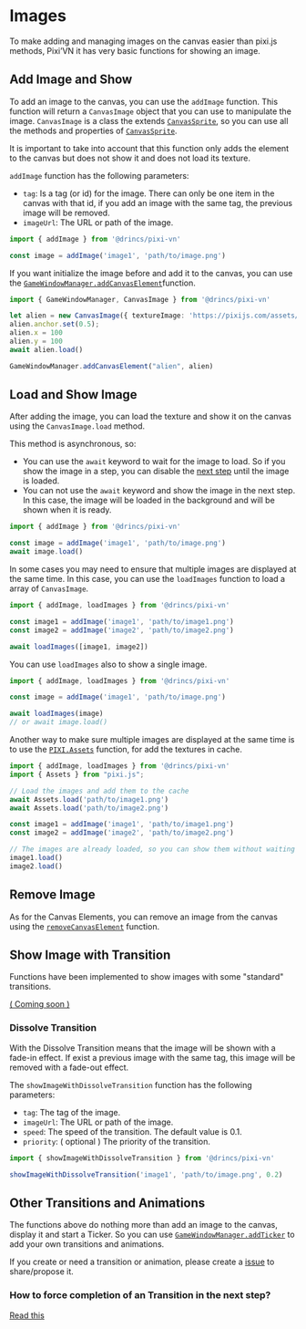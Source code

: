 # Images

To make adding and managing images on the canvas easier than pixi.js methods, Pixi’VN it has very basic functions for showing an image.

## Add Image and Show

To add an image to the canvas, you can use the `addImage` function. This function will return a `CanvasImage` object that you can use to manipulate the image. `CanvasImage` is a class the extends [`CanvasSprite`](/advanced/canvas-elements#base-elements), so you can use all the methods and properties of [`CanvasSprite`](/advanced/canvas-elements#base-elements).

It is important to take into account that this function only adds the element to the canvas but does not show it and does not load its texture.

`addImage` function has the following parameters:

* `tag`: Is a tag (or id) for the image. There can only be one item in the canvas with that id, if you add an image with the same tag, the previous image will be removed.
* `imageUrl`: The URL or path of the image.

```typescript
import { addImage } from '@drincs/pixi-vn'

const image = addImage('image1', 'path/to/image.png')
```

If you want initialize the image before and add it to the canvas, you can use the [`GameWindowManager.addCanvasElement`](/advanced/canvas-elements#add-canvas-elements)function.

```typescript
import { GameWindowManager, CanvasImage } from '@drincs/pixi-vn'

let alien = new CanvasImage({ textureImage: 'https://pixijs.com/assets/eggHead.png' })
alien.anchor.set(0.5);
alien.x = 100
alien.y = 100
await alien.load()

GameWindowManager.addCanvasElement("alien", alien)
```

## Load and Show Image

After adding the image, you can load the texture and show it on the canvas using the `CanvasImage.load` method.

This method is asynchronous, so:

* You can use the `await` keyword to wait for the image to load. So if you show the image in a step, you can disable the [next step](/start/labels#next-step) until the image is loaded.
* You can not use the `await` keyword and show the image in the next step. In this case, the image will be loaded in the background and will be shown when it is ready.

```typescript
import { addImage } from '@drincs/pixi-vn'

const image = addImage('image1', 'path/to/image.png')
await image.load()
```

In some cases you may need to ensure that multiple images are displayed at the same time. In this case, you can use the `loadImages` function to load a array of `CanvasImage`.

```typescript
import { addImage, loadImages } from '@drincs/pixi-vn'

const image1 = addImage('image1', 'path/to/image1.png')
const image2 = addImage('image2', 'path/to/image2.png')

await loadImages([image1, image2])
```

You can use `loadImages` also to show a single image.

```typescript
import { addImage, loadImages } from '@drincs/pixi-vn'

const image = addImage('image1', 'path/to/image.png')

await loadImages(image)
// or await image.load()
```

Another way to make sure multiple images are displayed at the same time is to use the [`PIXI.Assets`](https://pixijs.com/8.x/examples/assets/async) function, for add the textures in cache.

```typescript
import { addImage, loadImages } from '@drincs/pixi-vn'
import { Assets } from "pixi.js";

// Load the images and add them to the cache
await Assets.load('path/to/image1.png')
await Assets.load('path/to/image2.png')

const image1 = addImage('image1', 'path/to/image1.png')
const image2 = addImage('image2', 'path/to/image2.png')

// The images are already loaded, so you can show them without waiting
image1.load()
image2.load()
```

## Remove Image

As for the Canvas Elements, you can remove an image from the canvas using the [`removeCanvasElement`](/advanced/canvas-elements#remove-canvas-elements) function.

## Show Image with Transition

Functions have been implemented to show images with some "standard" transitions.

[( Coming soon )](https://github.com/DRincs-Productions/pixi-vn/issues/20)

### Dissolve Transition

With the Dissolve Transition means that the image will be shown with a fade-in effect. If exist a previous image with the same tag, this image will be removed with a fade-out effect.

The `showImageWithDissolveTransition` function has the following parameters:

* `tag`: The tag of the image.
* `imageUrl`: The URL or path of the image.
* `speed`: The speed of the transition. The default value is 0.1.
* `priority`: ( optional ) The priority of the transition.

```typescript
import { showImageWithDissolveTransition } from '@drincs/pixi-vn'

showImageWithDissolveTransition('image1', 'path/to/image.png', 0.2)
```

## Other Transitions and Animations

The functions above do nothing more than add an image to the canvas, display it and start a Ticker. So you can use [`GameWindowManager.addTicker`](/advanced/animations-effects) to add your own transitions and animations.

If you create or need a transition or animation, please create a [issue](https://github.com/DRincs-Productions/pixi-vn/issues) to share/propose it.

### How to force completion of an Transition in the next step?

[Read this](/other/various-answers#how-to-force-completion-of-an-transition-effect-animation-in-the-next-step)
